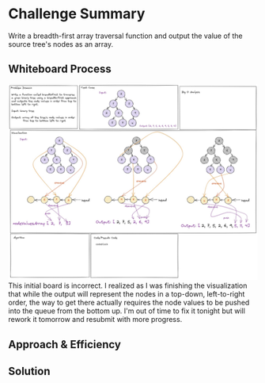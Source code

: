 # Challenge Summary
Write a breadth-first array traversal function and output the value of the source tree's nodes as an array.

## Whiteboard Process
![Whiteboard_1stDraft](/javascript/trees/breadthFirst/cChall17_Whiteboard_1stDraft.jpg)
This initial board is incorrect. I realized as I was finishing the visualization that while the output will represent the nodes in a top-down, left-to-right order, the way to get there actually requires the node values to be pushed into the queue from the bottom up. I'm out of time to fix it tonight but will rework it tomorrow and resubmit with more progress.

## Approach & Efficiency
<!-- What approach did you take? Why? What is the Big O space/time for this approach? -->

## Solution
<!-- Show how to run your code, and examples of it in action -->
